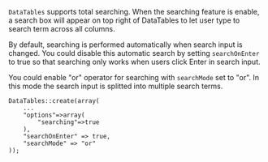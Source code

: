 `DataTables` supports total searching. When the searching feature is enable, a search box will appear on top right of DataTables to let user type to search term across all columns.

By default, searching is performed automatically when search input is changed. You could disable this automatic search by setting `searchOnEnter` to true so that searching only works when users click Enter in search input.

You could enable "or" operator for searching with `searchMode` set to "or". In this mode the search input is splitted into multiple search terms.

```
DataTables::create(array(
    ...
    "options"=>array(
        "searching"=>true
    ),
    "searchOnEnter" => true,
    "searchMode" => "or"
));
```